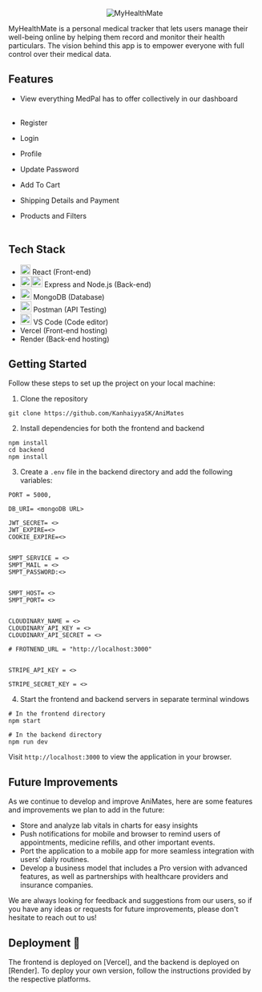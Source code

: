 <br />
<div align="center" style="display: flex; justify-content: center;">
  <img
    src="https://github.com/KanhaiyyaSK/MyHealthMate/assets/97464146/af2c76c5-2204-4ae4-ac59-1379c826b155"
    alt="MyHealthMate"
    style="display: block; margin: 0 auto;"
  />
</div>
</div>


MyHealthMate is a personal medical tracker that lets users manage their well-being online by helping them record and monitor their health particulars. The vision behind this app is to empower everyone with full control over their medical data.

## Features
- View everything MedPal has to offer collectively in our dashboard<br/><br/>
- Register

- Login

- Profile

- Update Password


- Add To Cart

- Shipping Details and Payment




- Products and Filters <br/><br/>






## Tech Stack

- <img height="20" src="https://user-images.githubusercontent.com/25181517/183897015-94a058a6-b86e-4e42-a37f-bf92061753e5.png" alt="React" title="React" /> React (Front-end)
- <img height="22" src="https://user-images.githubusercontent.com/25181517/183568594-85e280a7-0d7e-4d1a-9028-c8c2209e073c.png" alt="Node.js" title="Node.js" /><img height="22" src="https://user-images.githubusercontent.com/25181517/183859966-a3462d8d-1bc7-4880-b353-e2cbed900ed6.png" alt="Express" title="Express" /> Express and Node.js (Back-end)
- <img height="22" src="https://user-images.githubusercontent.com/25181517/182884177-d48a8579-2cd0-447a-b9a6-ffc7cb02560e.png" alt="mongoDB" title="mongoDB" /> MongoDB (Database)
- <img height="22" src="https://user-images.githubusercontent.com/25181517/192109061-e138ca71-337c-4019-8d42-4792fdaa7128.png" alt="Postman" title="Postman" /> Postman (API Testing)
- <img height="22" src="https://user-images.githubusercontent.com/25181517/192108891-d86b6220-e232-423a-bf5f-90903e6887c3.png" alt="Visual Studio Code" title="Visual Studio Code" /> VS Code (Code editor)
- Vercel (Front-end hosting)
- Render (Back-end hosting)

## Getting Started

Follow these steps to set up the project on your local machine:

1. Clone the repository

```
git clone https://github.com/KanhaiyyaSK/AniMates
```



2. Install dependencies for both the frontend and backend

```
npm install
cd backend
npm install
```

3. Create a `.env` file in the backend directory and add the following variables:

```
PORT = 5000,

DB_URI= <mongoDB URL>

JWT_SECRET= <>
JWT_EXPIRE=<>
COOKIE_EXPIRE=<>


SMPT_SERVICE = <>
SMPT_MAIL = <>
SMPT_PASSWORD:<>


SMPT_HOST= <>
SMPT_PORT= <>


CLOUDINARY_NAME = <>
CLOUDINARY_API_KEY = <>
CLOUDINARY_API_SECRET = <>

# FROTNEND_URL = "http://localhost:3000"


STRIPE_API_KEY = <>

STRIPE_SECRET_KEY = <>
```



4. Start the frontend and backend servers in separate terminal windows

```
# In the frontend directory
npm start

# In the backend directory
npm run dev
```

Visit `http://localhost:3000` to view the application in your browser.



## Future Improvements

As we continue to develop and improve AniMates, here are some features and improvements we plan to add in the future:
- Store and analyze lab vitals in charts for easy insights 
- Push notifications for mobile and browser to remind users of appointments, medicine refills, and other important events.
- Port the application to a mobile app for more seamless integration with users' daily routines.
- Develop a business model that includes a Pro version with advanced features, as well as partnerships with healthcare providers and insurance companies.

We are always looking for feedback and suggestions from our users, so if you have any ideas or requests for future improvements, please don't hesitate to reach out to us!

## Deployment 🔗

The frontend is deployed on [Vercel], and the backend is deployed on [Render]. To deploy your own version, follow the instructions provided by the respective platforms.